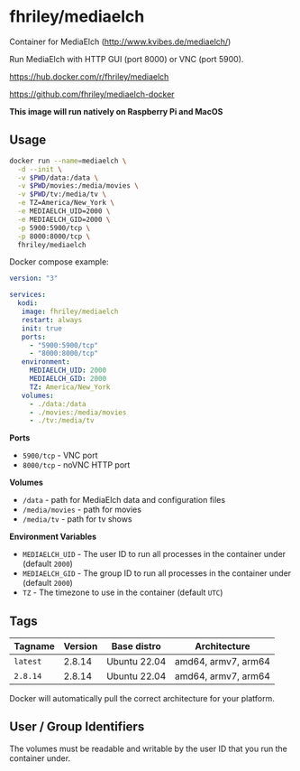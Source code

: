 # fhriley/mediaelch

Container for MediaElch (http://www.kvibes.de/mediaelch/)

Run MediaElch with HTTP GUI (port 8000) or VNC (port 5900).

https://hub.docker.com/r/fhriley/mediaelch

https://github.com/fhriley/mediaelch-docker

**This image will run natively on Raspberry Pi and MacOS**

## Usage

```bash
docker run --name=mediaelch \
  -d --init \
  -v $PWD/data:/data \
  -v $PWD/movies:/media/movies \
  -v $PWD/tv:/media/tv \
  -e TZ=America/New_York \
  -e MEDIAELCH_UID=2000 \
  -e MEDIAELCH_GID=2000 \
  -p 5900:5900/tcp \
  -p 8000:8000/tcp \
  fhriley/mediaelch
```

Docker compose example:

```yaml
version: "3"

services:
  kodi:
   image: fhriley/mediaelch
   restart: always
   init: true
   ports:
     - "5900:5900/tcp"
     - "8000:8000/tcp"
   environment:
     MEDIAELCH_UID: 2000
     MEDIAELCH_GID: 2000
     TZ: America/New_York
   volumes:
     - ./data:/data
     - ./movies:/media/movies
     - ./tv:/media/tv 
```

**Ports**

* `5900/tcp` - VNC port
* `8000/tcp` - noVNC HTTP port

**Volumes**

* `/data` - path for MediaElch data and configuration files
* `/media/movies` - path for movies
* `/media/tv` - path for tv shows

**Environment Variables**

* `MEDIAELCH_UID` - The user ID to run all processes in the container under (default `2000`)
* `MEDIAELCH_GID` - The group ID to run all processes in the container under (default `2000`)
* `TZ` - The timezone to use in the container (default `UTC`)

## Tags

| Tagname  | Version  | Base distro | Architecture         |
|----------|---------|--------------|----------------------|
| `latest` | 2.8.14  | Ubuntu 22.04 | amd64, armv7, arm64  |
| `2.8.14` | 2.8.14  | Ubuntu 22.04 | amd64, armv7, arm64  |

Docker will automatically pull the correct architecture for your platform.

## User / Group Identifiers

The volumes must be readable and writable by the user ID that you run the container under.
